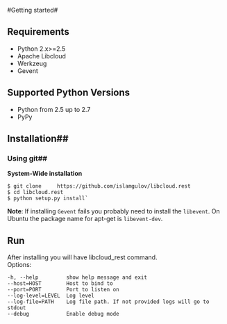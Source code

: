#Getting started#

## Requirements ##
* Python 2.x>=2.5
* Apache Libcloud
* Werkzeug
* Gevent

## Supported Python Versions ##
* Python from 2.5 up to 2.7
* PyPy

## Installation##

### Using git##
**System-Wide installation** 
 
	$ git clone 	https://github.com/islamgulov/libcloud.rest  
	$ cd libcloud.rest
	$ python setup.py install`  


**Note**: If installing `Gevent` fails you probably need to install the `libevent`. On Ubuntu the package name for apt-get is `libevent-dev`.


## Run ##

After installing you will have libcloud_rest command.  
Options:

    -h, --help         show help message and exit
    --host=HOST        Host to bind to  
    --port=PORT        Port to listen on
    --log-level=LEVEL  Log level
    --log-file=PATH    Log file path. If not provided logs will go to stdout
    --debug            Enable debug mode